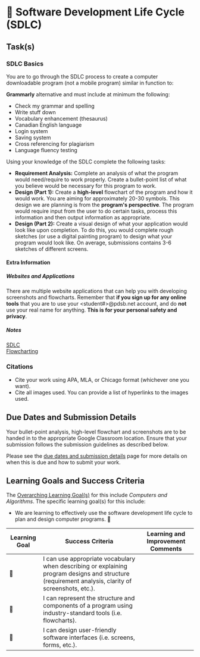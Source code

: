 # &#x1F4D9; Software Development Life Cycle (SDLC)

## Task(s)

### SDLC Basics

You are to go through the SDLC process to create a computer downloadable program (not a mobile program) similar in function to:  

**Grammarly** alternative and must include at minimum the following:
* Check my grammar and spelling 
* Write stuff down
* Vocabulary enhancement (thesaurus)
* Canadian English language
* Login system
* Saving system
* Cross referencing for plagiarism
* Language fluency testing

Using your knowledge of the SDLC complete the following tasks:
* **Requirement Analysis:** Complete an analysis of what the program would need/require to work properly.  Create a bullet-point list of what you believe would be necessary for this program to work.
* **Design (Part 1):** Create a **high-level** flowchart of the program and how it would work.  You are aiming for approximately 20-30 symbols. This design we are planning is from the **program's perspective**. The program would require input from the user to do certain tasks, process this information and then output information as appropriate.
* **Design (Part 2):** Create a visual design of what your application would look like upon completion.  To do this, you would complete rough sketches (or use a digital painting program) to design what your program would look like. On average, submissions contains 3-6 sketches of different screens.

#### Extra Information

##### Websites and Applications

There are multiple website applications that can help you with developing screenshots and flowcharts.  Remember that **if you sign up for any online tools** that you are to use your <student#>@pdsb.net account, and do **not** use your real name for anything.  **This is for your personal safety and privacy**.

##### Notes

[SDLC](./Software-Development-Life-Cycle-Notes)  
[Flowcharting](./Flowcharting-Notes)

### Citations

* Cite your work using APA, MLA, or Chicago format (whichever one you want).
* Cite all images used. You can provide a list of hyperlinks to the images used.

## Due Dates and Submission Details

Your bullet-point analysis, high-level flowchart and screenshots are to be handed in to the appropriate Google Classroom location.  Ensure that your submission follows the submission guidelines as described below.

Please see the [due dates and submission details](./Due-Dates-and-Submission-Details) page for more details on when this is due and how to submit your work.

## Learning Goals and Success Criteria

The [Overarching Learning Goal(s)](./images/ICS3U.jpg) for this include _Computers and Algorithms_.
The specific learning goal(s) for this include:

  * We are learning to effectively use the software development life cycle to plan and design computer programs. &#x1F4D9;

| Learning Goal | Success Criteria  | Learning and Improvement Comments |
| ------------- | ----------------- | --------------------------------- |
| &#x1F4D9; | I can use appropriate vocabulary when describing or explaining program designs and structure (requirement analysis, clarity of screenshots, etc.). | |
| &#x1F4D9; | I can represent the structure and components of a program using industry-standard tools (i.e. flowcharts). | |
| &#x1F4D9; | I can design user-friendly software interfaces (i.e. screens, forms, etc.). | |